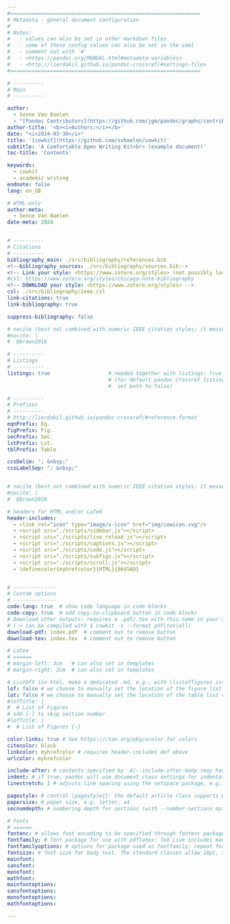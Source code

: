 ```yaml
---
#==============================================================
# Metadata - general document configuration
#
# Notes:
#   - values can also be set in other markdown files
#   - some of these config values can also be set in the yaml
#   - comment out with '#'
#   - <https://pandoc.org/MANUAL.html#metadata-variables>
#   - <http://lierdakil.github.io/pandoc-crossref/#settings-file>
#==============================================================

# ----------
# Main
# ----------

author:
  - Senne Van Baelen
  - "[Pandoc Contributors](https://github.com/jgm/pandoc/graphs/contributors)"
author-title: '<b><i>Authors:</i></b>'
date: "<i>2024-03-30</i>"
title: '[cowkit](https://github.com/svbaelen/cowkit)'
subtitle: 'A Comfortable Open Writing Kit<br> (example document)'
toc-title: 'Contents'

keywords:
  - cowkit
  - academic writing
endnote: false
lang: en_GB

# HTML-only
author-meta:
  - Senne Van Baelen
date-meta: 2024


# ----------
# Citations
# ----------
bibliography_main: ./src/bibliography/references.bib
<!--bibliography_sources: ./src/bibliography/sources.bib-->
<!-- Link your style: <https://www.zotero.org/styles> (not possibly local!) -->
#csl: https://www.zotero.org/styles/chicago-note-bibliography
<!-- DOWNLOAD your style: <https://www.zotero.org/styles> -->
csl: ./src/bibliography/ieee.csl
link-citations: true
link-bibliography: true

suppress-bibliography: false

# nocite (best not combined with numeric IEEE citation styles; it messes with the order)
#nocite: |
#  @brown2016

# ----------
# Listings
# ----------
listings: true                   # needed together with listings: true in yaml config
                                 # (for default pandoc crossref listing style, simply
                                 #  set both to false)

# ----------
# Prefixes
# ----------
# http://lierdakil.github.io/pandoc-crossref/#reference-format
eqnPrefix: Eq.
figPrefix: Fig.
secPrefix: Sec.
lstPrefix: Lst.
tblPrefix: Table

ccsDelim: "; &nbsp;"
ccsLabelSep: ": &nbsp;"


# nocite (best not combined with numeric IEEE citation styles; it messes with the order)
#nocite: |
#  @brown2016

# headers for HTML and/or LaTeX
header-includes:
  - <link rel="icon" type="image/x-icon" href="img/cowicon.svg"/>
  - <script src="./scripts/sidebar.js"></script>
  - <script src="./scripts/live_reload.js"></script>
  - <script src="./scripts/captions.js"></script>
  - <script src="./scripts/code.js"></script>
  - <script src="./scripts/subfigs.js"></script>
  - <script src="./scripts/scroll.js"></script>
  - \definecolor{myhrefcolor}{HTML}{0645AD}


# --------------
# Custom options
# --------------
code-lang: true  # show code language in code blocks
code-copy: true  # add copy-to-clipboard button in code blocks
# Download other outputs: requires a .pdf/.tex with this name in your server directory
# (-> can be compiled with $ cowkit -s --format pdf|tex|all)
download-pdf: index.pdf  # comment out to remove button
download-tex: index.tex  # comment out to remove button

# Latex
# ======
# margin-left: 3cm   # can also set in templates
# margin-right: 3cm  # can also set in templates

# ListOfX (in html, make a dedicated .md, e.g., with \listoffigures inside)
lof: false # we choose to manually set the location of the figure list via a .md file (appendix.md)
lot: false # we choose to manually set the location of the table list via a .md file (appendix.md)
#lofTitle: |
#  # List of Figures
# add {-} to skip section number
#lofTitle: |
#  # List of Figures {-}

color-links: true # See https://ctan.org/pkg/xcolor for colors
citecolor: black
linkcolor: myhrefcolor # requires header-includes def above
urlcolor: myhrefcolor

include-after: # contents specified by -A/--include-after-body (may have multiple values)
indent: # if true, pandoc will use document class settings for indentation (the default LaTeX template otherwise removes indentation and adds space between paragraphs)
linestretch: 1 # adjusts line spacing using the setspace package, e.g. 1.25, 1.5

pagestyle: # control \pagestyle{}: the default article class supports plain (default), empty (no running heads or page numbers), and headings (section titles in running heads)
papersize: # paper size, e.g. letter, a4
secnumdepth: # numbering depth for sections (with --number-sections option or numbersections variable)

# Fonts
# ======
fontenc: # allows font encoding to be specified through fontenc package (with pdflatex); default is T1 (see LaTeX font encodings guide)
fontfamily: # font package for use with pdflatex: TeX Live includes many options, documented in the LaTeX Font Catalogue. The default is Latin Modern.
fontfamilyoptions: # options for package used as fontfamily; repeat for multiple options.
fontsize: # font size for body text. The standard classes allow 10pt, 11pt, and 12pt. To use another size, set documentclass to one of the KOMA-Script classes, such as scrartcl or scrbook.
mainfont:
sansfont:
monofont:
mathfont:
mainfontoptions:
sansfontoptions:
monofontoptions:
mathfontoptions:

---
```


